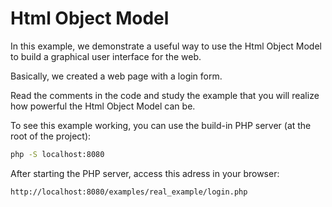 # Html Object Model

In this example, we demonstrate a useful way to use the Html Object Model to build a graphical user interface for the web.

Basically, we created a web page with a login form.

Read the comments in the code and study the example that you will realize how powerful the Html Object Model can be.

To see this example working, you can use the build-in PHP server (at the root of the project):

```sh
php -S localhost:8080
```

After starting the PHP server, access this adress in your browser:

```
http://localhost:8080/examples/real_example/login.php
```